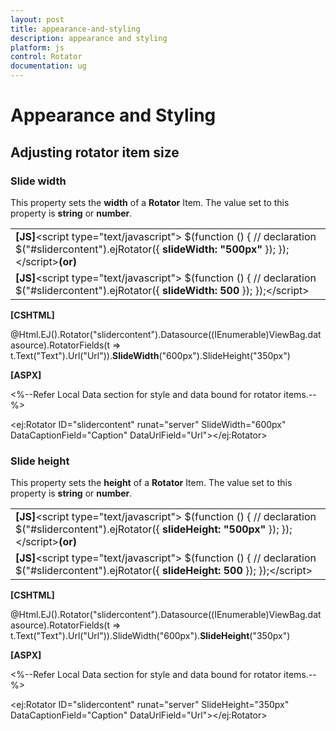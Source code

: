 ```yaml
---
layout: post
title: appearance-and-styling
description: appearance and styling
platform: js
control: Rotator
documentation: ug
---
```


# Appearance and Styling

## Adjusting rotator item size

### Slide width

This property sets the **width** of a **Rotator** Item. The value set to this property is **string** or **number**.

<table>
<tr>
<td>
<b>[JS]</b>&lt;script type="text/javascript"&gt;    $(function () {        // declaration        $("#slidercontent").ejRotator({ <b>slideWidth: "500px"</b> });    });&lt;/script&gt;<b>(or)</b></td></tr>
<tr>
<td>
<b>[JS]</b>&lt;script type="text/javascript"&gt;    $(function () {        // declaration        $("#slidercontent").ejRotator({ <b>slideWidth: 500</b> });    });&lt;/script&gt;</td></tr>
</table>


**[CSHTML]**

@Html.EJ().Rotator("slidercontent").Datasource((IEnumerable<Localdata>)ViewBag.datasource).RotatorFields(t => t.Text("Text").Url("Url")).**SlideWidth**("600px").SlideHeight("350px")



**[ASPX]**

&lt;%--Refer Local Data section for style and data bound for rotator items.--%&gt;

&lt;ej:Rotator ID="slidercontent" runat="server" SlideWidth="600px" DataCaptionField="Caption" DataUrlField="Url"&gt;&lt;/ej:Rotator&gt;



### Slide height

This property sets the **height** of a **Rotator** Item. The value set to this property is **string** or **number**.

<table>
<tr>
<td>
<b>[JS]</b>&lt;script type="text/javascript"&gt;    $(function () {        // declaration        $("#slidercontent").ejRotator({ <b>slideHeight: "500px"</b> });    });&lt;/script&gt;<b>(or)</b></td></tr>
<tr>
<td>
<b>[JS]</b>&lt;script type="text/javascript"&gt;    $(function () {        // declaration        $("#slidercontent").ejRotator({ <b>slideHeight: 500</b> });    });&lt;/script&gt;</td></tr>
</table>


**[CSHTML]**

@Html.EJ().Rotator("slidercontent").Datasource((IEnumerable<Localdata>)ViewBag.datasource).RotatorFields(t => t.Text("Text").Url("Url")).SlideWidth("600px").**SlideHeight**("350px")



**[ASPX]**

&lt;%--Refer Local Data section for style and data bound for rotator items.--%&gt;

&lt;ej:Rotator ID="slidercontent" runat="server" SlideHeight="350px" DataCaptionField="Caption" DataUrlField="Url"&gt;&lt;/ej:Rotator&gt;



